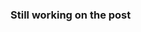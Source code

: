 
### Still working on the post
<!-- 
# **Introduction**-
From the emerge of [**ImageNet**](https://image-net.org/challenges/LSVRC/) competition **Convolutional Neural Networks(CNN)** have been the most favourite model for any Computer Vision experts. With its simplicity and brilliant frameworks like Tensorflow and Pytorch, it has become very easy to create a complex CNN architecture and implement it in tasks like Image Classification, Image Segmentation, Object Detection. In this blog I will try to explain CNNs in depth. This blog is going to be a bit long as there is lot to cover. So lets dive in!!!



# **Why Convolutional Neural Networks?**-
To answer this question we have to look into the traditional methods for image recognition. Previously for image recognition, lots of mathematically derived kernels were used which could be as simple as a Edge Detecting [Sobel fileters](https://en.wikipedia.org/wiki/Sobel_operator), [Histogram of oriented gradients](https://en.wikipedia.org/wiki/Histogram_of_oriented_gradients)(HOG) or [Scale-invariant feature transform](https://en.wikipedia.org/wiki/Scale-invariant_feature_transform) (SIFT). So a typical feature extraction from images would be based on the kind of filter which was used. If Sobel filters are used then we have the edge detected feature map as output. On the top of this edge detected feature map, a softmax layer used to be trained. In this whole process only softmax layer weights were learned by the network. But the kernels used were mathematically derived static filters. Refer the figure given below-
![image](https://user-images.githubusercontent.com/46114095/121986872-fdc0a400-cdb4-11eb-900f-0a031caa9d94.png)
So as you can see when the edge detecting filter was applied on the image we got the edge detected feature map (black coloured) as an output. On this edge detected feature map a softmax layer used to be trained and one use dto get the output class in the problem of image recognition.

**Now there are few questions which lead to invention of CNNs -**
- In the traditional method only softmax layer was learned but kernels which were used for feature extraction were not learned, they were previosuly derived by the mathematicians for each type of extraction. But the questions now was, can we somehow learn these kernels as well?
![image](https://user-images.githubusercontent.com/46114095/121987660-8be95a00-cdb6-11eb-8330-9ccad29cdf55.png)

- If we are able to learn the kernels, can we learn multiple kernels for one image?
![image](https://user-images.githubusercontent.com/46114095/121987720-aae7ec00-cdb6-11eb-9915-de71509aa691.png) 

- If we are able to learn multiple kernels for each image can we have multiple layers of multiple kernels so that we can even extract feature on top of already extracted features?
![image](https://user-images.githubusercontent.com/46114095/121987762-baffcb80-cdb6-11eb-9e19-15bcdc06f85d.png)
The answer to all these questions was Convolutional Neural Netwroks.



# **A Typical Convolutional Neural Network Architecture** -
![image](https://user-images.githubusercontent.com/46114095/121989996-b0dfcc00-cdba-11eb-8c88-583561c528ed.png)
So as one can see, a typical neural netowrk consists of following layers - 
- Convolution Layer
- MaxPooling Layer
- Flatten Layer
- Fully Connected Layer (Dense Layer)

But in practice many more layers are used in between these layers as well to make CNNs perform well. Some of those layers are-
- BatchNormalization
- Dropout
- Actication
- Add
- GlobalAveragePooling
- GlobalMaxPooling 
and list goes on and on. In this blog we will look into each of these layers and get to know its operations in depth. 

# **Convolution Layer**- 
Lets look at convolution operation first to know what exctly happens in convolution layer.
![convolution operation](https://miro.medium.com/max/1920/1*D6iRfzDkz-sEzyjYoVZ73w.gif)
For eg. If you can see the operation which is being done above then you can observe that first the kernel is being applied on (3x3) subpart of the image and the each pixel value of the image in that subpart will be multiplied with the corresponding kernel value at that position. In that way you will have the 9 multiplication operations and addition of these 9 values will be the output of the convolution operation.
 -->
